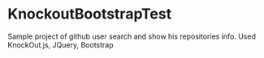 # KnockoutBootstrapTest

Sample project of github user search and show his repositories info. Used KnockOut.js, JQuery, Bootstrap
